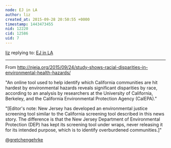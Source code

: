 ```yaml
---
node: EJ in LA
author: liz
created_at: 2015-09-28 20:50:55 +0000
timestamp: 1443473455
nid: 12220
cid: 12586
uid: 7
---
```




[liz](../profile/liz) replying to: [EJ in LA](../notes/stevie/09-17-2015/ej-in-la)

----
From http://njeja.org/2015/09/24/study-shows-racial-disparities-in-environmental-health-hazards/

"An online tool used to help identify which California communities are hit hardest by environmental hazards reveals significant disparities by race, according to an analysis by researchers at the University of California, Berkeley, and the California Environmental Protection Agency (CalEPA)."

"[Editor's note: New Jersey has developed an environmental justice screening tool similar to the California screening tool described in this news story.  The difference is that the New Jersey Department of Environmental Protection (DEP) has kept its screening tool under wraps, never releasing it for its intended purpose, which is to identify overburdened communities.]"

[@gretchengehrke](/profile/gretchengehrke)